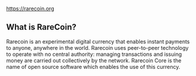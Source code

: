 https://rarecoin.org

What is RareCoin?
----------------

Rarecoin is an experimental digital currency that enables instant payments to
anyone, anywhere in the world. Rarecoin uses peer-to-peer technology to operate
with no central authority: managing transactions and issuing money are carried
out collectively by the network. Rarecoin Core is the name of open source
software which enables the use of this currency.
